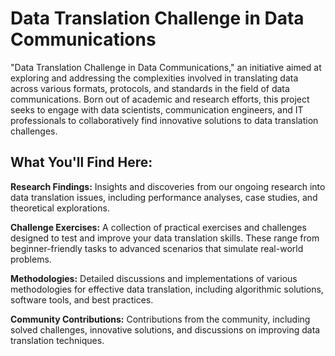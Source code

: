 # Data Translation Challenge in Data Communications

"Data Translation Challenge in Data Communications," an initiative aimed at exploring and addressing the complexities involved in translating data across various formats, protocols, and standards in the field of data communications. Born out of academic and research efforts, this project seeks to engage with data scientists, communication engineers, and IT professionals to collaboratively find innovative solutions to data translation challenges.

## What You'll Find Here:

**Research Findings:** Insights and discoveries from our ongoing research into data translation issues, including performance analyses, case studies, and theoretical explorations.

**Challenge Exercises:** A collection of practical exercises and challenges designed to test and improve your data translation skills. These range from beginner-friendly tasks to advanced scenarios that simulate real-world problems.

**Methodologies:** Detailed discussions and implementations of various methodologies for effective data translation, including algorithmic solutions, software tools, and best practices.

**Community Contributions:** Contributions from the community, including solved challenges, innovative solutions, and discussions on improving data translation techniques.
